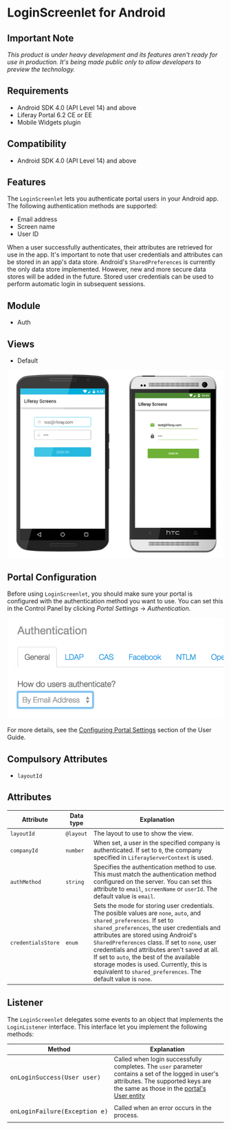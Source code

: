 # LoginScreenlet for Android

## Important Note

*This product is under heavy development and its features aren't ready for use in production. It's being made public only to allow developers to preview the technology.*

## Requirements

- Android SDK 4.0 (API Level 14) and above
- Liferay Portal 6.2 CE or EE
- Mobile Widgets plugin

## Compatibility

- Android SDK 4.0 (API Level 14) and above

## Features

The `LoginScreenlet` lets you authenticate portal users in your Android app. The following authentication methods are supported:

- Email address
- Screen name
- User ID

When a user successfully authenticates, their attributes are retrieved for use in the app. It's important to note that user credentials and attributes can be stored in an app's data store. Android's `SharedPreferences` is currently the only data store implemented. However, new and more secure data stores will be added in the future. Stored user credentials can be used to perform automatic login in subsequent sessions.

## Module

- Auth

## Views

- Default

![The `LoginScreenlet` using the Default and Material viewsets.](images/login.png)

## Portal Configuration

Before using `LoginScreenlet`, you should make sure your portal is configured with the authentication method you want to use. You can set this in the Control Panel by clicking *Portal Settings* &rarr; *Authentication*.

![Setting the authentication method in Liferay Portal.](../../ios/Documentation/Images/portal-auth.png "Liferay portal authentication methods")

For more details, see the [Configuring Portal Settings](https://dev.liferay.com/discover/portal/-/knowledge_base/6-2/configuring-portal-settings) section of the User Guide. 

## Compulsory Attributes

- `layoutId`

## Attributes

| Attribute | Data type | Explanation |
|-----------|-----------|-------------| 
| `layoutId` | `@layout` | The layout to use to show the view. |
| `companyId` | `number` | When set, a user in the specified company is authenticated. If set to `0`, the company specified in `LiferayServerContext` is used. |
| `authMethod` | `string` | Specifies the authentication method to use. This must match the authentication method configured on the server. You can set this attribute to `email`, `screenName` or `userId`. The default value is `email`. |
| `credentialsStore ` | `enum` | Sets the mode for storing user credentials. The posible values are `none`, `auto`, and `shared_preferences`. If set to `shared_preferences`, the user credentials and attributes are stored using Android's `SharedPreferences` class. If set to `none`, user credentials and attributes aren't saved at all. If set to `auto`, the best of the available storage modes is used. Currently, this is equivalent to `shared_preferences`. The default value is `none`. |

## Listener

The `LoginScreenlet` delegates some events to an object that implements the `LoginListener` interface. This interface let you implement the following methods:

| Method | Explanation |
|-----------|-------------| 
|  <pre>onLoginSuccess(User user)</pre> | Called when login successfully completes. The `user` parameter contains a set of the logged in user's attributes. The supported keys are the same as those in the [portal's User entity](https://github.com/liferay/liferay-portal/blob/6.2.x/portal-impl/src/com/liferay/portal/service.xml#L2227)|
|  <pre>onLoginFailure(Exception e)</pre> | Called when an error occurs in the process. |
